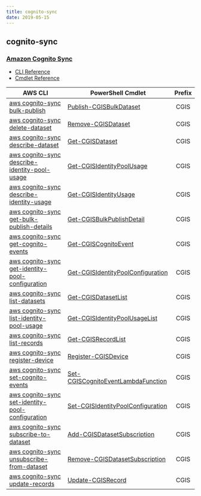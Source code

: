 ```yaml
---
title: cognito-sync
date: 2019-05-15
---
```


## cognito-sync

### [Amazon Cognito Sync](https://aws.amazon.com/cognito/)

* [CLI Reference](https://docs.aws.amazon.com/cli/latest/reference/cognito-sync/index.html)
* [Cmdlet Reference](https://docs.aws.amazon.com/powershell/latest/reference/items/Amazon_Cognito_Sync_cmdlets.html)

|AWS CLI|PowerShell Cmdlet|Prefix|
|----|----|:--:|
|[aws cognito-sync bulk-publish](https://docs.aws.amazon.com/cli/latest/reference/cognito-sync/bulk-publish.html)|[Publish-CGISBulkDataset](https://docs.aws.amazon.com/powershell/latest/reference/items/Publish-CGISBulkDataset.html)|CGIS|
|[aws cognito-sync delete-dataset](https://docs.aws.amazon.com/cli/latest/reference/cognito-sync/delete-dataset.html)|[Remove-CGISDataset](https://docs.aws.amazon.com/powershell/latest/reference/items/Remove-CGISDataset.html)|CGIS|
|[aws cognito-sync describe-dataset](https://docs.aws.amazon.com/cli/latest/reference/cognito-sync/describe-dataset.html)|[Get-CGISDataset](https://docs.aws.amazon.com/powershell/latest/reference/items/Get-CGISDataset.html)|CGIS|
|[aws cognito-sync describe-identity-pool-usage](https://docs.aws.amazon.com/cli/latest/reference/cognito-sync/describe-identity-pool-usage.html)|[Get-CGISIdentityPoolUsage](https://docs.aws.amazon.com/powershell/latest/reference/items/Get-CGISIdentityPoolUsage.html)|CGIS|
|[aws cognito-sync describe-identity-usage](https://docs.aws.amazon.com/cli/latest/reference/cognito-sync/describe-identity-usage.html)|[Get-CGISIdentityUsage](https://docs.aws.amazon.com/powershell/latest/reference/items/Get-CGISIdentityUsage.html)|CGIS|
|[aws cognito-sync get-bulk-publish-details](https://docs.aws.amazon.com/cli/latest/reference/cognito-sync/get-bulk-publish-details.html)|[Get-CGISBulkPublishDetail](https://docs.aws.amazon.com/powershell/latest/reference/items/Get-CGISBulkPublishDetail.html)|CGIS|
|[aws cognito-sync get-cognito-events](https://docs.aws.amazon.com/cli/latest/reference/cognito-sync/get-cognito-events.html)|[Get-CGISCognitoEvent](https://docs.aws.amazon.com/powershell/latest/reference/items/Get-CGISCognitoEvent.html)|CGIS|
|[aws cognito-sync get-identity-pool-configuration](https://docs.aws.amazon.com/cli/latest/reference/cognito-sync/get-identity-pool-configuration.html)|[Get-CGISIdentityPoolConfiguration](https://docs.aws.amazon.com/powershell/latest/reference/items/Get-CGISIdentityPoolConfiguration.html)|CGIS|
|[aws cognito-sync list-datasets](https://docs.aws.amazon.com/cli/latest/reference/cognito-sync/list-datasets.html)|[Get-CGISDatasetList](https://docs.aws.amazon.com/powershell/latest/reference/items/Get-CGISDatasetList.html)|CGIS|
|[aws cognito-sync list-identity-pool-usage](https://docs.aws.amazon.com/cli/latest/reference/cognito-sync/list-identity-pool-usage.html)|[Get-CGISIdentityPoolUsageList](https://docs.aws.amazon.com/powershell/latest/reference/items/Get-CGISIdentityPoolUsageList.html)|CGIS|
|[aws cognito-sync list-records](https://docs.aws.amazon.com/cli/latest/reference/cognito-sync/list-records.html)|[Get-CGISRecordList](https://docs.aws.amazon.com/powershell/latest/reference/items/Get-CGISRecordList.html)|CGIS|
|[aws cognito-sync register-device](https://docs.aws.amazon.com/cli/latest/reference/cognito-sync/register-device.html)|[Register-CGISDevice](https://docs.aws.amazon.com/powershell/latest/reference/items/Register-CGISDevice.html)|CGIS|
|[aws cognito-sync set-cognito-events](https://docs.aws.amazon.com/cli/latest/reference/cognito-sync/set-cognito-events.html)|[Set-CGISCognitoEventLambdaFunction](https://docs.aws.amazon.com/powershell/latest/reference/items/Set-CGISCognitoEventLambdaFunction.html)|CGIS|
|[aws cognito-sync set-identity-pool-configuration](https://docs.aws.amazon.com/cli/latest/reference/cognito-sync/set-identity-pool-configuration.html)|[Set-CGISIdentityPoolConfiguration](https://docs.aws.amazon.com/powershell/latest/reference/items/Set-CGISIdentityPoolConfiguration.html)|CGIS|
|[aws cognito-sync subscribe-to-dataset](https://docs.aws.amazon.com/cli/latest/reference/cognito-sync/subscribe-to-dataset.html)|[Add-CGISDatasetSubscription](https://docs.aws.amazon.com/powershell/latest/reference/items/Add-CGISDatasetSubscription.html)|CGIS|
|[aws cognito-sync unsubscribe-from-dataset](https://docs.aws.amazon.com/cli/latest/reference/cognito-sync/unsubscribe-from-dataset.html)|[Remove-CGISDatasetSubscription](https://docs.aws.amazon.com/powershell/latest/reference/items/Remove-CGISDatasetSubscription.html)|CGIS|
|[aws cognito-sync update-records](https://docs.aws.amazon.com/cli/latest/reference/cognito-sync/update-records.html)|[Update-CGISRecord](https://docs.aws.amazon.com/powershell/latest/reference/items/Update-CGISRecord.html)|CGIS|

